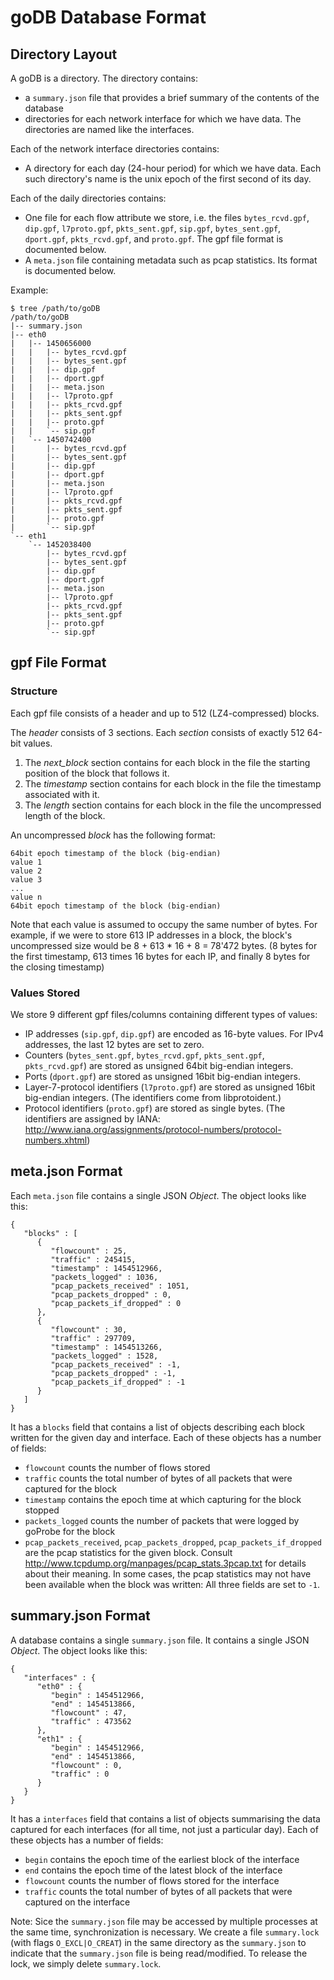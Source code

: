 goDB Database Format
====================

Directory Layout
----------------

A goDB is a directory.
The directory contains:
 * a `summary.json` file that provides a brief summary of the contents of the database
 * directories for each network interface for which we have data. The directories are named like the interfaces.

Each of the network interface directories contains:
 * A directory for each day (24-hour period) for which we have data. Each such directory's name is the unix epoch of the first second of its day.

Each of the daily directories contains:
 * One file for each flow attribute we store, i.e. the files `bytes_rcvd.gpf`, `dip.gpf`, `l7proto.gpf`, `pkts_sent.gpf`, `sip.gpf`, `bytes_sent.gpf`, `dport.gpf`, `pkts_rcvd.gpf`, and `proto.gpf`. The gpf file format is documented below.
 * A `meta.json` file containing metadata such as pcap statistics. Its format is documented below.

Example:

    $ tree /path/to/goDB
    /path/to/goDB
    |-- summary.json
    |-- eth0
    |   |-- 1450656000
    |   |   |-- bytes_rcvd.gpf
    |   |   |-- bytes_sent.gpf
    |   |   |-- dip.gpf
    |   |   |-- dport.gpf
    |   |   |-- meta.json
    |   |   |-- l7proto.gpf
    |   |   |-- pkts_rcvd.gpf
    |   |   |-- pkts_sent.gpf
    |   |   |-- proto.gpf
    |   |   `-- sip.gpf
    |   `-- 1450742400
    |       |-- bytes_rcvd.gpf
    |       |-- bytes_sent.gpf
    |       |-- dip.gpf
    |       |-- dport.gpf
    |       |-- meta.json
    |       |-- l7proto.gpf
    |       |-- pkts_rcvd.gpf
    |       |-- pkts_sent.gpf
    |       |-- proto.gpf
    |       `-- sip.gpf
    `-- eth1
        `-- 1452038400
            |-- bytes_rcvd.gpf
            |-- bytes_sent.gpf
            |-- dip.gpf
            |-- dport.gpf
            |-- meta.json
            |-- l7proto.gpf
            |-- pkts_rcvd.gpf
            |-- pkts_sent.gpf
            |-- proto.gpf
            `-- sip.gpf

gpf File Format
---------------

### Structure

Each gpf file consists of a header and up to 512 (LZ4-compressed) blocks.

The *header* consists of 3 sections. Each *section* consists of exactly 512 64-bit values.
 1. The *next_block* section contains for each block in the file the starting position of the block that follows it.
 2. The *timestamp* section contains for each block in the file the timestamp associated with it.
 3. The *length* section contains for each block in the file the uncompressed length of the block.

An uncompressed *block* has the following format:

    64bit epoch timestamp of the block (big-endian)
    value 1
    value 2
    value 3
    ...
    value n
    64bit epoch timestamp of the block (big-endian)

Note that each value is assumed to occupy the same number of bytes.
For example, if we were to store 613 IP addresses in a block, the block's uncompressed size would be 8 + 613 * 16 + 8 = 78'472 bytes.
(8 bytes for the first timestamp, 613 times 16 bytes for each IP, and finally 8 bytes for the closing timestamp)

### Values Stored
We store 9 different gpf files/columns containing different types of values:
* IP addresses (`sip.gpf`, `dip.gpf`) are encoded as 16-byte values. For IPv4 addresses, the last 12 bytes are set to zero.
* Counters (`bytes_sent.gpf`, `bytes_rcvd.gpf`, `pkts_sent.gpf`, `pkts_rcvd.gpf`) are stored as unsigned 64bit big-endian integers.
* Ports (`dport.gpf`) are stored as unsigned 16bit big-endian integers.
* Layer-7-protocol identifiers (`l7proto.gpf`) are stored as unsigned 16bit big-endian integers.
(The identifiers come from libprotoident.)
* Protocol identifiers (`proto.gpf`) are stored as single bytes. (The identifiers are assigned by IANA: http://www.iana.org/assignments/protocol-numbers/protocol-numbers.xhtml)

meta.json Format
----------------

Each `meta.json` file contains a single JSON *Object*.
The object looks like this:

    {
       "blocks" : [
          {
             "flowcount" : 25,
             "traffic" : 245415,
             "timestamp" : 1454512966,
             "packets_logged" : 1036,
             "pcap_packets_received" : 1051,
             "pcap_packets_dropped" : 0,
             "pcap_packets_if_dropped" : 0
          },
          {
             "flowcount" : 30,
             "traffic" : 297709,
             "timestamp" : 1454513266,
             "packets_logged" : 1528,
             "pcap_packets_received" : -1,
             "pcap_packets_dropped" : -1,
             "pcap_packets_if_dropped" : -1
          }
       ]
    }

It has a `blocks` field that contains a list of objects describing each block written for the given day and interface. Each of these objects has a number of fields:
* `flowcount` counts the number of flows stored
* `traffic` counts the total number of bytes of all packets that were captured for the block
* `timestamp` contains the epoch time at which capturing for the block stopped
* `packets_logged` counts the number of packets that were logged by goProbe for the block
* `pcap_packets_received`, `pcap_packets_dropped`, `pcap_packets_if_dropped` are the pcap statistics for the given block.
  Consult http://www.tcpdump.org/manpages/pcap_stats.3pcap.txt for details about their meaning.
  In some cases, the pcap statistics may not have been available when the block was written: All three fields are set to `-1`.


summary.json Format
-------------------

A database contains a single `summary.json` file.
It contains a single JSON *Object*. The object looks like this:

    {
       "interfaces" : {
          "eth0" : {
             "begin" : 1454512966,
             "end" : 1454513866,
             "flowcount" : 47,
             "traffic" : 473562
          },
          "eth1" : {
             "begin" : 1454512966,
             "end" : 1454513866,
             "flowcount" : 0,
             "traffic" : 0
          }
       }
    }

It has a `interfaces` field that contains a list of objects summarising the data captured for each interfaces (for all time, not just a particular day). Each of these objects has a number of fields:
* `begin` contains the epoch time of the earliest block of the interface
* `end` contains the epoch time of the latest block of the interface
* `flowcount` counts the number of flows stored for the interface
* `traffic` counts the total number of bytes of all packets that were captured on the interface

Note: Sice the `summary.json` file may be accessed by multiple processes at the same time, synchronization is necessary.
We create a file `summary.lock` (with flags `O_EXCL|O_CREAT`) in the same directory as the `summary.json`
to indicate that the `summary.json` file is being read/modified. To release the lock, we simply delete `summary.lock`.